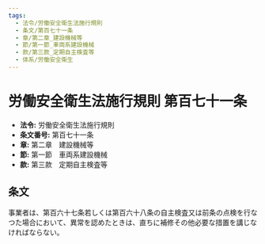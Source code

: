 ```yaml
---
tags:
  - 法令/労働安全衛生法施行規則
  - 条文/第百七十一条
  - 章/第二章_建設機械等
  - 節/第一節_車両系建設機械
  - 款/第三款_定期自主検査等
  - 体系/労働安全衛生
---
```

# 労働安全衛生法施行規則 第百七十一条

- **法令:** 労働安全衛生法施行規則
- **条文番号:** 第百七十一条
- **章:** 第二章　建設機械等
- **節:** 第一節　車両系建設機械
- **款:** 第三款　定期自主検査等

## 条文
事業者は、第百六十七条若しくは第百六十八条の自主検査又は前条の点検を行なつた場合において、異常を認めたときは、直ちに補修その他必要な措置を講じなければならない。

